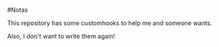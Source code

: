 #Notas

This repository has some customhooks to help me and someone wants.

Also, I don't want to write them again!